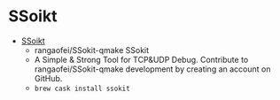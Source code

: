 # SSoikt
- [SSoikt](https://github.com/rangaofei/SSokit-qmake)
  -  rangaofei/SSokit-qmake SSokit
  - A Simple & Strong Tool for TCP&UDP Debug. Contribute to rangaofei/SSokit-qmake development by creating an account on GitHub.
  - `brew cask install ssokit`
